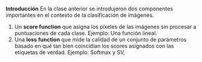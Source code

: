 **Introducción**
En la clase anterior se introdujeron dos componentes importantes en el contexto de la clasificación de imágenes.

 1. Un **score function** que asigna los píxeles de las imágenes sin procesar a puntuaciones de cada clase. Ejemplo: Una función lineal.
 2. Una **loss function** que mide la calidad de un conjunto de parámetros  basado en qué tan bien coincidian los scores asignados con las etiquetas de verdad. Ejemplo: Softmax y SV,
<!--stackedit_data:
eyJoaXN0b3J5IjpbLTY3NzMzOTAxNSwxNDMwMDg0NTk4LDczMD
k5ODExNl19
-->